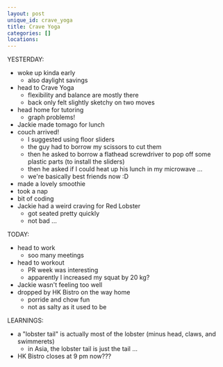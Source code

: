 ```yaml
---
layout: post
unique_id: crave_yoga
title: Crave Yoga
categories: []
locations: 
---
```


YESTERDAY:
* woke up kinda early
  * also daylight savings
* head to Crave Yoga
  * flexibility and balance are mostly there
  * back only felt slightly sketchy on two moves
* head home for tutoring
  * graph problems!
* Jackie made tomago for lunch
* couch arrived!
  * I suggested using floor sliders
  * the guy had to borrow my scissors to cut them
  * then he asked to borrow a flathead screwdriver to pop off some plastic parts (to install the sliders)
  * then he asked if I could heat up his lunch in my microwave ...
  * we're basically best friends now :D
* made a lovely smoothie
* took a nap
* bit of coding
* Jackie had a weird craving for Red Lobster
  * got seated pretty quickly
  * not bad ...

TODAY:
* head to work
  * soo many meetings
* head to workout
  * PR week was interesting
  * apparently I increased my squat by 20 kg?
* Jackie wasn't feeling too well
* dropped by HK Bistro on the way home
  * porride and chow fun
  * not as salty as it used to be

LEARNINGS:
* a "lobster tail" is actually most of the lobster (minus head, claws, and swimmerets)
  * in Asia, the lobster tail is just the tail ...
* HK Bistro closes at 9 pm now???
